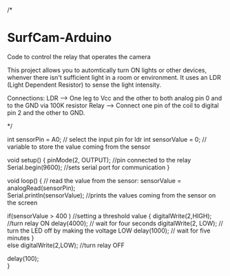 /*
# SurfCam-Arduino
Code to control the relay that operates the camera

This project allows you to automtically turn ON lights or other devices,
whenver there isn't sufficient light in a room or environment. It uses an
LDR (Light Dependent Resistor) to sense the light intensity.

Connections:
LDR --> One leg to Vcc and the other to both analog pin 0 and to the GND via 100K resistor
Relay --> Connect one pin of the coil to digital pin 2 and the other to GND.

*/


int sensorPin = A0;   // select the input pin for ldr
int sensorValue = 0;  // variable to store the value coming from the sensor

void setup() {
  pinMode(2, OUTPUT); //pin connected to the relay
  Serial.begin(9600); //sets serial port for communication
}

void loop() {
  // read the value from the sensor:
  sensorValue = analogRead(sensorPin);    
  Serial.println(sensorValue); //prints the values coming from the sensor on the screen
  
  if(sensorValue > 400 ) //setting a threshold value
  {
  digitalWrite(2,HIGH); //turn relay ON
  delay(4000);          // wait for four seconds
  digitalWrite(2, LOW); // turn the LED off by making the voltage LOW
  delay(1000);          // wait for five minutes
  }  
else 
  digitalWrite(2,LOW); //turn relay OFF
  
  delay(100);                  
}
